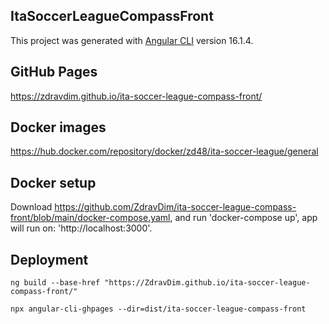 ## ItaSoccerLeagueCompassFront

This project was generated with [Angular CLI](https://github.com/angular/angular-cli) version 16.1.4.

## GitHub Pages

https://zdravdim.github.io/ita-soccer-league-compass-front/

## Docker images

https://hub.docker.com/repository/docker/zd48/ita-soccer-league/general

## Docker setup

Download https://github.com/ZdravDim/ita-soccer-league-compass-front/blob/main/docker-compose.yaml, and run 'docker-compose up', app will run on: 'http://localhost:3000'.

## Deployment

`ng build --base-href "https://ZdravDim.github.io/ita-soccer-league-compass-front/"`

`npx angular-cli-ghpages --dir=dist/ita-soccer-league-compass-front`
